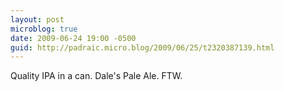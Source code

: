```yaml
---
layout: post
microblog: true
date: 2009-06-24 19:00 -0500
guid: http://padraic.micro.blog/2009/06/25/t2320387139.html
---
```

Quality IPA in a can. Dale's Pale Ale. FTW.
